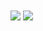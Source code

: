 <img align="center" src="https://github-readme-stats.vercel.app/api?username=the-hyperoot&theme=github_dark&show_icons=true" />
<img align="center" src="https://github-readme-stats.vercel.app/api/top-langs/?username=the-hyperoot&theme=github_dark&layout=compact" />
